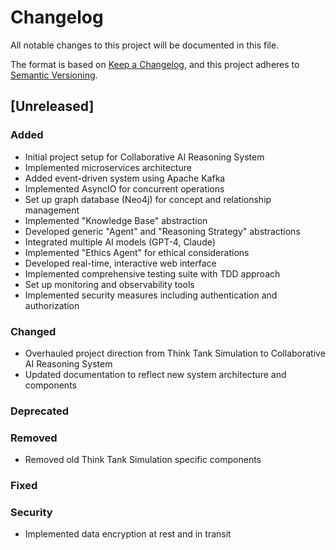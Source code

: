 # Changelog

All notable changes to this project will be documented in this file.

The format is based on [Keep a Changelog](https://keepachangelog.com/en/1.0.0/),
and this project adheres to [Semantic Versioning](https://semver.org/spec/v2.0.0.html).

## [Unreleased]

### Added
- Initial project setup for Collaborative AI Reasoning System
- Implemented microservices architecture
- Added event-driven system using Apache Kafka
- Implemented AsyncIO for concurrent operations
- Set up graph database (Neo4j) for concept and relationship management
- Implemented "Knowledge Base" abstraction
- Developed generic "Agent" and "Reasoning Strategy" abstractions
- Integrated multiple AI models (GPT-4, Claude)
- Implemented "Ethics Agent" for ethical considerations
- Developed real-time, interactive web interface
- Implemented comprehensive testing suite with TDD approach
- Set up monitoring and observability tools
- Implemented security measures including authentication and authorization

### Changed
- Overhauled project direction from Think Tank Simulation to Collaborative AI Reasoning System
- Updated documentation to reflect new system architecture and components

### Deprecated

### Removed
- Removed old Think Tank Simulation specific components

### Fixed

### Security
- Implemented data encryption at rest and in transit
